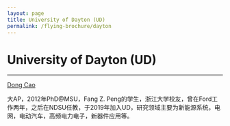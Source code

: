 ```yaml
---
layout: page
title: University of Dayton (UD)
permalink: /flying-brochure/dayton
---
```

# University of Dayton (UD)

---

[Dong Cao](https://udayton.edu/directory/engineering/electrical_and_computer/cao-dong.php)

大AP，2012年PhD@MSU，Fang Z. Peng的学生，浙江大学校友，曾在Ford工作两年，之后在NDSU任教，于2019年加入UD，研究领域主要为新能源系统，电网，电动汽车，高频电力电子，新器件应用等。

